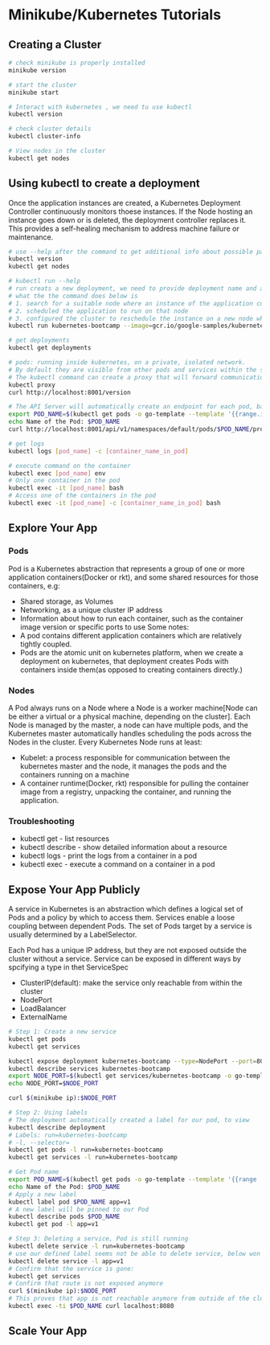 # Minikube/Kubernetes Tutorials
## Creating a Cluster
````bash
# check minikube is properly installed
minikube version

# start the cluster
minikube start

# Interact with kubernetes , we need tu use kubectl
kubectl version

# check cluster details
kubectl cluster-info

# View nodes in the cluster
kubectl get nodes
````

## Using kubectl to create a deployment
Once the application instances are created, a Kubernetes Deployment Controller continuously monitors thoese instances. If the Node
hosting an instance goes down or is deleted, the deployment controller replaces it. This provides a self-healing mechanism to
address machine failure or maintenance.

````bash
# use --help after the command to get additional info about possible parameters
kubectl version
kubectl get nodes

# kubectl run --help
# run creats a new deployment, we need to provide deployment name and app image location, we also want to run the app on a specific port
# what the the command does below is
# 1. search for a suitable node where an instance of the application could be run
# 2. scheduled the application to run on that node
# 3. configured the cluster to reschedule the instance on a new node when needed
kubectl run kubernetes-bootcamp --image=gcr.io/google-samples/kubernetes-bootcamp:v1 --port=8080

# get deployments
kubectl get deployments

# pods: running inside kubernetes, on a private, isolated network.
# By default they are visible from other pods and services within the same kubernetes cluster, but not outside that network.
# The kubectl command can create a proxy that will forward communications into the cluster-wide, private network.(open in another terminal)
kubectl proxy
curl http://localhost:8001/version

# The API Server will automatically create an endpoint for each pod, based on the pod name, that is also accessible by the proxy.
export POD_NAME=$(kubectl get pods -o go-template --template '{{range.items}}{{.metadata.name}}{{"\n"}}{{end}}')
echo Name of the Pod: $POD_NAME
curl http://localhost:8001/api/v1/namespaces/default/pods/$POD_NAME/proxy

# get logs
kubectl logs [pod_name] -c [container_name_in_pod]

# execute command on the container
kubectl exec [pod_name] env
# Only one container in the pod
kubectl exec -it [pod_name] bash
# Access one of the containers in the pod
kubectl exec -it [pod_name] -c [container_name_in_pod] bash
````

## Explore Your App
### Pods
Pod is a Kubernetes abstraction that represents a group of one or more application containers(Docker or rkt), and some shared resources for those containers, e.g:
* Shared storage, as Volumes
* Networking, as a unique cluster IP address
* Information about how to run each container, such as the container image version or specific ports to use
Some notes:
* A pod contains different application containers which are relatively tightly coupled.
* Pods are the atomic unit on kubernetes platform, when we create a deployment on kubernetes, that deployment creates Pods with containers inside them(as opposed to creating containers directly.)
### Nodes
A Pod always runs on a Node where a Node is a worker machine[Node can be either a virtual or a physical machine, depending on the cluster]. Each Node is managed by the master, a node can have multiple pods, and the Kubernetes master automatically handles scheduling the pods across the Nodes in the cluster.
Every Kubernetes Node runs at least:
* Kubelet: a process responsible for communication between the kubernetes master and the node, it manages the pods and the containers running on a machine
* A container runtime(Docker, rkt) responsible for pulling the container image from a registry, unpacking the container, and running the application.
### Troubleshooting
* kubectl get - list resources
* kubectl describe - show detailed information about a resource
* kubectl logs - print the logs from a container in a pod
* kubectl exec - execute a command on a container in a pod

## Expose Your App Publicly
A service in Kubernetes is an abstraction which defines a logical set of Pods and a policy by which to access them. Services enable a loose coupling between dependent Pods. The set of Pods target by a service is usually determined by a LabelSelector.

Each Pod has a unique IP address, but they are not exposed outside the cluster without a service. Service can be exposed in different ways by spcifying a type in thet ServiceSpec
* ClusterIP(default): make the service only reachable from within the cluster
* NodePort
* LoadBalancer
* ExternalName

````bash
# Step 1: Create a new service
kubectl get pods
kubectl get services

kubectl expose deployment kubernetes-bootcamp --type=NodePort --port=8080
kubectl describe services kubernetes-bootcamp
export NODE_PORT=$(kubectl get services/kubernetes-bootcamp -o go-template='{{(index .spec.ports 0).nodePort}}')
echo NODE_PORT=$NODE_PORT

curl $(minikube ip):$NODE_PORT

# Step 2: Using labels
# The deployment automatically created a label for our pod, to view
kubectl describe deployment
# Labels: run=kubernetes-bootcamp
# -l, --selector=
kubectl get pods -l run=kubernetes-bootcamp
kubectl get services -l run=kubernetes-bootcamp

# Get Pod name
export POD_NAME=$(kubectl get pods -o go-template --template '{{range .items}}{{.metadata.name}}{{"\n"}}{{end}}')
echo Name of the Pod: $POD_NAME
# Apply a new label
kubectl label pod $POD_NAME app=v1
# A new label will be pinned to our Pod
kubectl describe pods $POD_NAME
kubectl get pod -l app=v1

# Step 3: Deleting a service, Pod is still running
kubectl delete service -l run=kubernetes-bootcamp
# use our defined label seems not be able to delete service, below won't work
kubectl delete service -l app=v1
# Confirm that the service is gone:
kubectl get services
# Confirm that route is not exposed anymore
curl $(minikube ip):$NODE_PORT
# This proves that app is not reachable anymore from outside of the cluster. We can confirm that the app is still running with a curl inside the pod
kubectl exec -ti $POD_NAME curl localhost:8080
````

## Scale Your App
